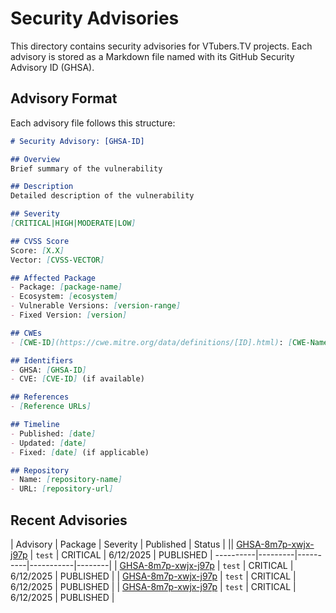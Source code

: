 # Security Advisories

This directory contains security advisories for VTubers.TV projects. Each advisory is stored as a Markdown file named with its GitHub Security Advisory ID (GHSA).

## Advisory Format

Each advisory file follows this structure:

```markdown
# Security Advisory: [GHSA-ID]

## Overview
Brief summary of the vulnerability

## Description
Detailed description of the vulnerability

## Severity
[CRITICAL|HIGH|MODERATE|LOW]

## CVSS Score
Score: [X.X]
Vector: [CVSS-VECTOR]

## Affected Package
- Package: [package-name]
- Ecosystem: [ecosystem]
- Vulnerable Versions: [version-range]
- Fixed Version: [version]

## CWEs
- [CWE-ID](https://cwe.mitre.org/data/definitions/[ID].html): [CWE-Name]

## Identifiers
- GHSA: [GHSA-ID]
- CVE: [CVE-ID] (if available)

## References
- [Reference URLs]

## Timeline
- Published: [date]
- Updated: [date]
- Fixed: [date] (if applicable)

## Repository
- Name: [repository-name]
- URL: [repository-url]
```

## Recent Advisories

| Advisory | Package | Severity | Published | Status |
|| [GHSA-8m7p-xwjx-j97p](./GHSA-8m7p-xwjx-j97p.md) | `test` | CRITICAL | 6/12/2025 | PUBLISHED |
----------|---------|----------|-----------|--------|
| [GHSA-8m7p-xwjx-j97p](./GHSA-8m7p-xwjx-j97p.md) | `test` | CRITICAL | 6/12/2025 | PUBLISHED |
| [GHSA-8m7p-xwjx-j97p](./GHSA-8m7p-xwjx-j97p.md) | `test` | CRITICAL | 6/12/2025 | PUBLISHED |
| [GHSA-8m7p-xwjx-j97p](./GHSA-8m7p-xwjx-j97p.md) | `test` | CRITICAL | 6/12/2025 | PUBLISHED |
